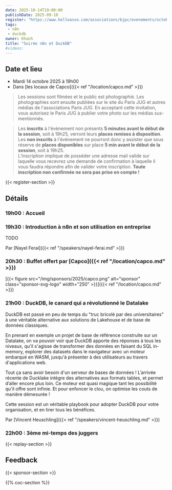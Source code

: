 ```yaml
---
date: 2025-10-14T19:00:00
publishDate: 2025-09-10
register: "https://www.helloasso.com/associations/bjpc/evenements/octobre-2025"
tags:
 - n8n
 - duckdb
owner: Khanh
title: "Soirée n8n et DuckDB"
#videos:
---
```


## Date et lieu

* Mardi 14 octobre 2025 à 19h00
* Dans [les locaux de Capco]({{< ref "/location/capco.md" >}})

> Les sessions sont filmées et le public est photographié.
Les photographies sont ensuite publiées sur le site du Paris JUG et autres médias de l'associations Paris JUG.
En acceptant cette invitation, vous autorisez le Paris JUG à publier votre photo sur les médias sus-mentionnés.

> Les **inscrits** à l'évènement non présents **5 minutes avant le début de la session**, soit à 19h25, verront leurs **places remises à disposition**.  
Les **non inscrits** à l'évènement ne pourront donc y assister que sous réserve de **places disponibles** sur place **5 min avant le début de la session**, soit à 19h25.  
L’inscription implique de posséder une adresse mail valide sur laquelle vous recevrez une demande de confirmation à laquelle il vous faudra répondre afin de valider votre inscription.
**Toute inscription non confirmée ne sera pas prise en compte !**

{{< register-section >}}

## Détails

### 19h00 : Accueil

### 19h30 : Introduction à n8n et son utilisation en entreprise

TODO

Par [Nayel Ferai]({{< ref "/speakers/nayel-ferai.md" >}})

### 20h30 : Buffet offert par [Capco]({{< ref "/location/capco.md" >}})

[{{< figure src="/img/sponsors/2025/capco.png" alt="sponsor" class="sponsor-svg-logo" width="250" >}}]({{< ref "/location/capco.md" >}}) 

### 21h00 : DuckDB, le canard qui a révolutionné le Datalake

DuckDB est passé en peu de temps du "truc bricolé par des universitaires" à une véritable alternative aux solutions de Lakehouse et de base de données classiques.

En prenant en exemple un projet de base de référence construite sur un Datalake, on va pouvoir voir que DuckDB apporte des réponses à tous les niveaux, qu'il s'agisse de transformer des données en faisant du SQL in-memory, explorer des datasets dans le navigateur avec un moteur embarqué en WASM, jusqu'à présenter à des utilisateurs au travers d'applications web. 

Tout ça sans avoir besoin d'un serveur de bases de données ! L’arrivée récente de Ducklake intègre des alternatives aux formats tables, et permet d’aller encore plus loin. Ce moteur est quasi magique tant les possibilité qu'il offre sont infinie. Et pour enfoncer le clou, on optimise les couts de manière démesurée ! 

Cette session est un véritable playbook pour adopter DuckDB pour votre organisation, et en tirer tous les bénéfices.

Par [Vincent Heuschling]({{< ref "/speakers/vincent-heuschling.md" >}})

### 22h00 : 3ème mi-temps des juggers

{{< replay-section >}}

## Feedback

{{< sponsor-section >}}

{{% coc-section %}}
